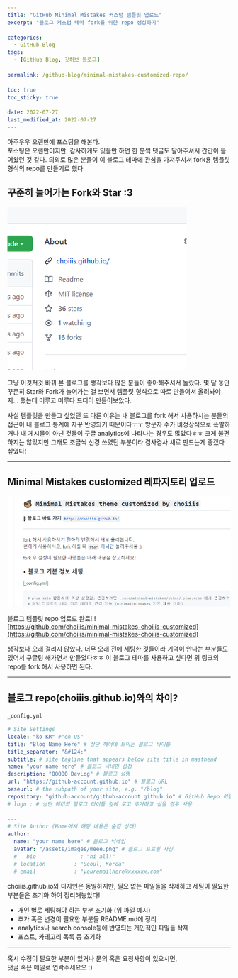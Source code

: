 ```yaml
---
title: "GitHub Minimal Mistakes 커스텀 템플릿 업로드"
excerpt: "블로그 커스텀 테마 fork를 위한 repo 생성하기"

categories:
  - GitHub Blog
tags:
  - [GitHub Blog, 깃허브 블로그]

permalink: /github-blog/minimal-mistakes-customized-repo/

toc: true
toc_sticky: true

date: 2022-07-27
last_modified_at: 2022-07-27
---
```


아주우우 오랜만에 포스팅을 해본다.  
포스팅은 오랜만이지만, 감사하게도 잊을만 하면 한 분씩 댓글도 달아주셔서 간간이 들어왔던 것 같다. 의외로 많은 분들이 이 블로그 테마에 관심을 가져주셔서 fork용 템플릿 형식의 repo를 만들기로 했다.

## 꾸준히 늘어가는 Fork와 Star :3

![star-and-fork](/assets/images/posts_img/github-blog-minimal-mistakes-customized-repo/star-and-fork.png)

그냥 이것저것 바꿔 본 블로그를 생각보다 많은 분들이 좋아해주셔서 놀랐다. 몇 달 동안 꾸준히 Star와 Fork가 늘어가는 걸 보면서 템플릿 형식으로 따로 만들어서 올려놔야지... 했는데 미루고 미루다 드디어 만들어보았다.

사실 템플릿을 만들고 싶었던 또 다른 이유는 내 블로그를 fork 해서 사용하시는 분들의 접근이 내 블로그 통계에 자꾸 반영되기 때문이다ㅜㅜ 방문자 수가 비정상적으로 폭발하거나 내 게시물이 아닌 것들이 구글 analytics에 나타나는 경우도 많았다ㅎㅎ 크게 불편하지는 않았지만 그래도 조금씩 신경 쓰였던 부분이라 겸사겸사 새로 만드는게 좋겠다 싶었다!

---

## Minimal Mistakes customized 레파지토리 업로드

![repo-capture](/assets/images/posts_img/github-blog-minimal-mistakes-customized-repo/repo-capture.png)

블로그 템플릿 repo 업로드 완료!!!  
[https://github.com/choiiis/minimal-mistakes-choiiis-customized](https://github.com/choiiis/minimal-mistakes-choiiis-customized)

생각보다 오래 걸리지 않았다. 너무 오래 전에 세팅한 것들이라 기억이 안나는 부분들도 있어서 구글링 해가면서 만들었다ㅎㅎ 이 블로그 테마를 사용하고 싶다면 위 링크의 repo를 fork 해서 사용하면 된다.

---

## 블로그 repo(choiiis.github.io)와의 차이?

`_config.yml`

```yml
# Site Settings
locale: "ko-KR" #"en-US"
title: "Blog Name Here" # 상단 헤더에 보이는 블로그 타이틀
title_separator: "&#124;"
subtitle: # site tagline that appears below site title in masthead
name: "your name here" # 블로그 닉네임 설정
description: "OOOOO DevLog" # 블로그 설명
url: "https://github-account.github.io" # 블로그 URL
baseurl: # the subpath of your site, e.g. "/blog"
repository: "github-account/github-account.github.io" # GitHub Repo 이름
# logo : # 상단 헤더의 블로그 타이틀 앞에 로고 추가하고 싶을 경우 사용

---
# Site Author (Home에서 해당 내용은 숨김 상태)
author:
  name: "your name here" # 블로그 닉네임
  avatar: "/assets/images/meee.png" # 블로그 프로필 사진
  #   bio              : "hi all!"
  # location         : "Seoul, Korea"
  # email            : "youremailhere@xxxxxx.com"
```

choiiis.github.io와 디자인은 동일하지만, 필요 없는 파일들을 삭제하고 세팅이 필요한 부분들은 초기화 하여 정리해놓았다!

- 개인 별로 세팅해야 하는 부분 초기화 (위 파일 예시)
- 추가 혹은 변경이 필요한 부분들 README.md에 정리
- analytics나 search console등에 반영되는 개인적인 파일들 삭제
- 포스트, 카테고리 목록 등 초기화

---

혹시 수정이 필요한 부분이 있거나 문의 혹은 요청사항이 있으시면,  
댓글 혹은 메일로 연락주세요오 :)
